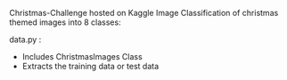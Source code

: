 Christmas-Challenge hosted on Kaggle
Image Classification of christmas themed images into 8 classes: 

data.py :
- Includes ChristmasImages Class
- Extracts the training data or test data 
